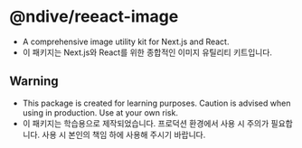 # @ndive/reeact-image

- A comprehensive image utility kit for Next.js and React.
- 이 패키지는 Next.js와 React를 위한 종합적인 이미지 유틸리티 키트입니다.

## Warning

- This package is created for learning purposes. Caution is advised when using in production. Use at your own risk.
- 이 패키지는 학습용으로 제작되었습니다. 프로덕션 환경에서 사용 시 주의가 필요합니다. 사용 시 본인의 책임 하에 사용해 주시기 바랍니다.
